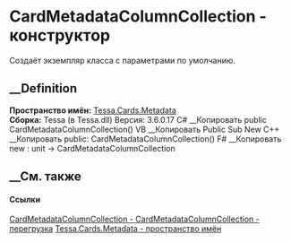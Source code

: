 # CardMetadataColumnCollection - конструктор
Создаёт экземпляр класса с параметрами по умолчанию.
##  __Definition
 **Пространство имён:** [Tessa.Cards.Metadata](N_Tessa_Cards_Metadata.htm)  
 **Сборка:** Tessa (в Tessa.dll) Версия: 3.6.0.17
C# __Копировать
     public CardMetadataColumnCollection()
VB __Копировать
     Public Sub New
C++ __Копировать
     public:
    CardMetadataColumnCollection()
F# __Копировать
     new : unit -> CardMetadataColumnCollection
##  __См. также
#### Ссылки
[CardMetadataColumnCollection -
](T_Tessa_Cards_Metadata_CardMetadataColumnCollection.htm)
[CardMetadataColumnCollection -
перегрузка](Overload_Tessa_Cards_Metadata_CardMetadataColumnCollection__ctor.htm)
[Tessa.Cards.Metadata - пространство имён](N_Tessa_Cards_Metadata.htm)
